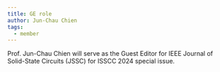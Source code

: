 ```yaml
---
title: GE role
author: Jun-Chau Chien
tags:
  - member
---
```


Prof. Jun-Chau Chien will serve as the Guest Editor for IEEE Journal of Solid-State Circuits (JSSC) for ISSCC 2024 special issue.
